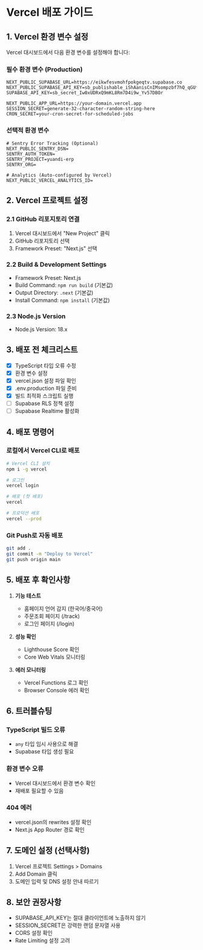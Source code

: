 # Vercel 배포 가이드

## 1. Vercel 환경 변수 설정

Vercel 대시보드에서 다음 환경 변수를 설정해야 합니다:

### 필수 환경 변수 (Production)

```
NEXT_PUBLIC_SUPABASE_URL=https://eikwfesvmohfpokgeqtv.supabase.co
NEXT_PUBLIC_SUPABASE_API_KEY=sb_publishable_iShAanisCnIMsompzbf7hQ_qGUf4goa
SUPABASE_API_KEY=sb_secret_Iw0xUDRxQ9mKL8Rm7D4i9w_Yv57DBOr

NEXT_PUBLIC_APP_URL=https://your-domain.vercel.app
SESSION_SECRET=generate-32-character-random-string-here
CRON_SECRET=your-cron-secret-for-scheduled-jobs
```

### 선택적 환경 변수

```
# Sentry Error Tracking (Optional)
NEXT_PUBLIC_SENTRY_DSN=
SENTRY_AUTH_TOKEN=
SENTRY_PROJECT=yuandi-erp
SENTRY_ORG=

# Analytics (Auto-configured by Vercel)
NEXT_PUBLIC_VERCEL_ANALYTICS_ID=
```

## 2. Vercel 프로젝트 설정

### 2.1 GitHub 리포지토리 연결
1. Vercel 대시보드에서 "New Project" 클릭
2. GitHub 리포지토리 선택
3. Framework Preset: "Next.js" 선택

### 2.2 Build & Development Settings
- Framework Preset: Next.js
- Build Command: `npm run build` (기본값)
- Output Directory: `.next` (기본값)
- Install Command: `npm install` (기본값)

### 2.3 Node.js Version
- Node.js Version: 18.x

## 3. 배포 전 체크리스트

- [x] TypeScript 타입 오류 수정
- [x] 환경 변수 설정
- [x] vercel.json 설정 파일 확인
- [x] .env.production 파일 준비
- [x] 빌드 최적화 스크립트 실행
- [ ] Supabase RLS 정책 설정
- [ ] Supabase Realtime 활성화

## 4. 배포 명령어

### 로컬에서 Vercel CLI로 배포
```bash
# Vercel CLI 설치
npm i -g vercel

# 로그인
vercel login

# 배포 (첫 배포)
vercel

# 프로덕션 배포
vercel --prod
```

### Git Push로 자동 배포
```bash
git add .
git commit -m "Deploy to Vercel"
git push origin main
```

## 5. 배포 후 확인사항

1. **기능 테스트**
   - 홈페이지 언어 감지 (한국어/중국어)
   - 주문조회 페이지 (/track)
   - 로그인 페이지 (/login)

2. **성능 확인**
   - Lighthouse Score 확인
   - Core Web Vitals 모니터링

3. **에러 모니터링**
   - Vercel Functions 로그 확인
   - Browser Console 에러 확인

## 6. 트러블슈팅

### TypeScript 빌드 오류
- `any` 타입 임시 사용으로 해결
- Supabase 타입 생성 필요

### 환경 변수 오류
- Vercel 대시보드에서 환경 변수 확인
- 재배포 필요할 수 있음

### 404 에러
- vercel.json의 rewrites 설정 확인
- Next.js App Router 경로 확인

## 7. 도메인 설정 (선택사항)

1. Vercel 프로젝트 Settings > Domains
2. Add Domain 클릭
3. 도메인 입력 및 DNS 설정 안내 따르기

## 8. 보안 권장사항

- SUPABASE_API_KEY는 절대 클라이언트에 노출하지 않기
- SESSION_SECRET은 강력한 랜덤 문자열 사용
- CORS 설정 확인
- Rate Limiting 설정 고려